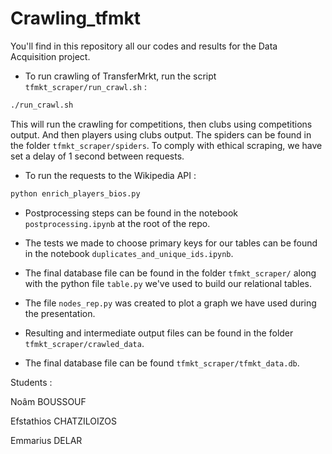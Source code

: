 # Crawling_tfmkt

You'll find in this repository all our codes and results for the Data Acquisition project.

- To run crawling of TransferMrkt, run the script `tfmkt_scraper/run_crawl.sh` :

````bash
./run_crawl.sh
````
This will run the crawling for competitions, then clubs using competitions output. And then players using clubs output. The spiders can be found in the folder `tfmkt_scraper/spiders`. To comply with ethical scraping, we have set a delay of 1 second between requests.

- To run the requests to the Wikipedia API :

````bash
python enrich_players_bios.py
````

- Postprocessing steps can be found in the notebook `postprocessing.ipynb` at the root of the repo.
- The tests we made to choose primary keys for our tables can be found in the notebook `duplicates_and_unique_ids.ipynb`.
- The final database file can be found in the folder `tfmkt_scraper/` along with the python file `table.py` we've used to build our relational tables.
- The file `nodes_rep.py` was created to plot a graph we have used during the presentation.

- Resulting and intermediate output files can be found in the folder `tfmkt_scraper/crawled_data`.
- The final database file can be found `tfmkt_scraper/tfmkt_data.db`.

Students :

Noâm BOUSSOUF

Efstathios CHATZILOIZOS

Emmarius DELAR

